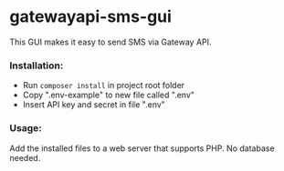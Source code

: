 # gatewayapi-sms-gui
This GUI makes it easy to send SMS via Gateway API.
### Installation:
- Run `composer install` in project root folder
- Copy ".env-example" to new file called ".env"
- Insert API key and secret in file ".env"
### Usage:
Add the installed files to a web server that supports PHP. No database needed.
